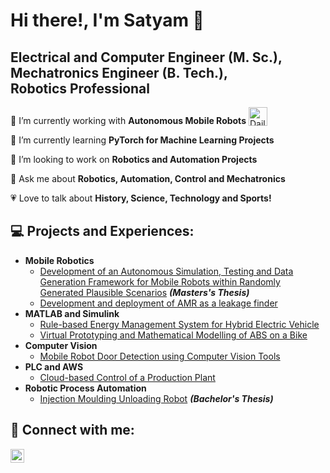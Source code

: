 <h1>Hi there!, I'm Satyam 👋</h1>

<h2>Electrical and Computer Engineer (M. Sc.), <br>Mechatronics Engineer (B. Tech.), <br>Robotics Professional</h2>

🔭 I’m currently working with **Autonomous Mobile Robots** <img style="vertical-align: bottom" src="https://media.giphy.com/media/WUlplcMpOCEmTGBtBW/giphy.gif" alt="Daily Coding" width="30" />

🏫 I’m currently learning **PyTorch for Machine Learning Projects**

🔎 I’m looking to work on **Robotics and Automation Projects**

💬 Ask me about **Robotics, Automation, Control and Mechatronics**

💗 Love to talk about **History, Science, Technology and Sports!**

<h2>💻 Projects and Experiences:</h2>

- <b>Mobile Robotics</b>
  - [Development of an Autonomous Simulation, Testing and Data Generation Framework for Mobile Robots within Randomly Generated Plausible Scenarios](https://github.com/satyam-u-d/AMR-sim-framework) <b><i>(Masters's Thesis)</b></i>
  - [Development and deployment of AMR as a leakage finder](https://github.com/satyam-u-d/AMR-ALF)
- <b>MATLAB and Simulink</b>
  - [Rule-based Energy Management System for Hybrid Electric Vehicle](https://github.com/satyam-u-d/Rule-Based-EMS-for-HEV)
  - [Virtual Prototyping and Mathematical Modelling of ABS on a Bike](https://github.com/satyam-u-d/VirtualPrototypingABS)
- <b>Computer Vision</b>
  - [Mobile Robot Door Detection using Computer Vision Tools](https://github.com/satyam-u-d/Door-Status-Detection)
- <b>PLC and AWS</b>
  - [Cloud-based Control of a Production Plant](https://github.com/satyam-u-d/PLC-Cloud-Automation)
- <b>Robotic Process Automation</b>
  - [Injection Moulding Unloading Robot](https://github.com/satyam-u-d/Injection-Moulding-Unloading-Robot) <b><i>(Bachelor's Thesis)</b></i>

<h2> 🤳 Connect with me:</h2>

[<img align="left" alt="Satyam Dudhagara | LinkedIn" width="22px" src="https://cdn.jsdelivr.net/npm/simple-icons@v3/icons/linkedin.svg" />][linkedin]

[linkedin]: https://linkedin.com/in/satyam-dudhagara-9707

<!--
**satyam-u-d/satyam-u-d** is a ✨ _special_ ✨ repository because its `README.md` (this file) appears on your GitHub profile.

Here are some ideas to get you started:

- 🔭 I’m currently working on ...
- 🌱 I’m currently learning ...
- 👯 I’m looking to collaborate on ...
- 🤔 I’m looking for help with ...
- 💬 Ask me about ...
- 📫 How to reach me: ...
- 😄 Pronouns: ...
- ⚡ Fun fact: ...
-->

